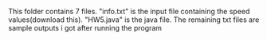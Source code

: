 This folder contains 7 files. 
"info.txt" is the input file containing the speed values(download this).
"HW5.java" is the java file.
The remaining txt files are sample outputs i got after running the program

